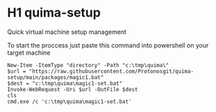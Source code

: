 # H1 quima-setup
 Quick virtual machine setup management
 
 
 To start the proccess just paste this command into powershell on your target machine
 
```Batch
New-Item -ItemType "directory" -Path "c:\tmp\quima\"
$url = "https://raw.githubusercontent.com/Protonosgit/quima-setup/main/packages/magic1.bat"
$dest = "c:\tmp\quima\magic1-set.bat"
Invoke-WebRequest -Uri $url -OutFile $dest
cls
cmd.exe /c 'c:\tmp\quima\magic1-set.bat'
```
